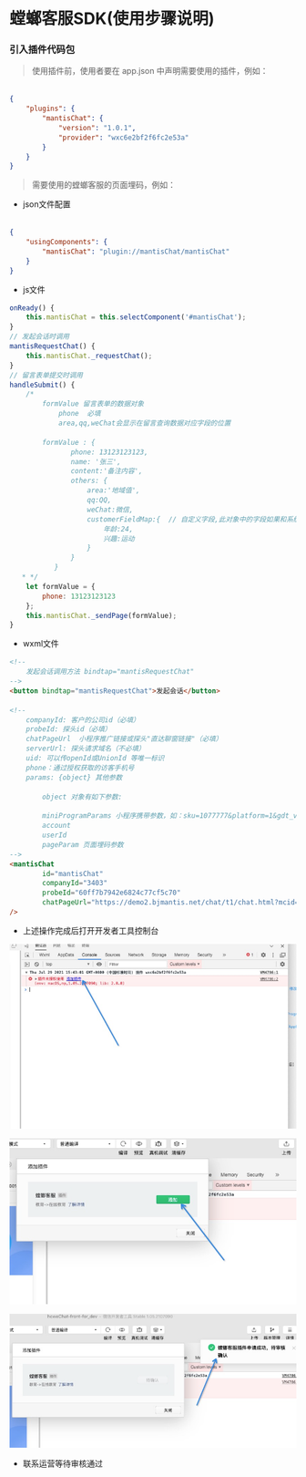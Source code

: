 # 螳螂客服SDK(使用步骤说明)

### 引入插件代码包

> 使用插件前，使用者要在 app.json 中声明需要使用的插件，例如：

```json

{
    "plugins": {
        "mantisChat": {
            "version": "1.0.1",
            "provider": "wxc6e2bf2f6fc2e53a"
        }
    }
}

```

> 需要使用的螳螂客服的页面埋码，例如：

- json文件配置

```json

{
    "usingComponents": {
        "mantisChat": "plugin://mantisChat/mantisChat"
    }
}
```

- js文件

```javascript
onReady() {
    this.mantisChat = this.selectComponent('#mantisChat');
}
// 发起会话时调用 
mantisRequestChat() {
    this.mantisChat._requestChat();
}
// 留言表单提交时调用
handleSubmit() {
    /* 
        formValue 留言表单的数据对象  
            phone  必填
            area,qq,weChat会显示在留言查询数据对应字段的位置
            
        formValue : {
               phone: 13123123123,
               name: '张三',
               content:'备注内容',
               others: {
                   area:'地域值',
                   qq:QQ,
                   weChat:微信,
                   customerFieldMap:{  // 自定义字段,此对象中的字段如果和系统中自定义字段对应上就会显示在转客后对应字段的位置，如果对应不上会显示在转客后的备注里
                       年龄:24,
                       兴趣:运动
                   }
               }
           }
   * */
    let formValue = {
        phone: 13123123123
    };
    this.mantisChat._sendPage(formValue);
}

```

- wxml文件

```html
<!--
    发起会话调用方法 bindtap="mantisRequestChat"
-->
<button bindtap="mantisRequestChat">发起会话</button>

<!--
    companyId: 客户的公司id（必填）
    probeId: 探头id（必填）
    chatPageUrl  小程序推广链接或探头"直达聊窗链接"（必填）
    serverUrl: 探头请求域名（不必填）
    uid: 可以传openId或UnionId 等唯一标识 
    phone：通过授权获取的访客手机号 
    params: {object} 其他参数
    
        object 对象有如下参数:
        
        miniProgramParams 小程序携带参数，如：sku=1077777&platform=1&gdt_vid=wx0ewinbalytptma00&weixinadinfo=20966864.wx0ewinbalytptma00.0.1
        account
        userId
        pageParam 页面埋码参数
-->
<mantisChat
        id="mantisChat"
        companyId="3403"
        probeId="60ff7b7942e6824c77cf5c70"
        chatPageUrl="https://demo2.bjmantis.net/chat/t1/chat.html?mcid=3403&mpid=60f6335542e6827c32c4d8bb"
/>
```

+ 上述操作完成后打开开发者工具控制台

![Image text](./stepsImg_1.png)

![Image text](./stepsImg_2.png)

![Image text](./stepsImg_3.png)

+ 联系运营等待审核通过


[comment]: <> (这个文件用于书写插件文档，引用图片时必须以**相对路径**引用 ***doc*** 目录下的本地图片，不能使用网络图片或非 ***doc*** 目录下的图片。以下是相对路径的引用示例：)

[comment]: <> (![链接]&#40;./example.jpeg&#41;)

[comment]: <> (使用编辑器下方的上传按钮可以上传插件文档，上传的内容包括 doc 目录下的 README.md 和图片。)




